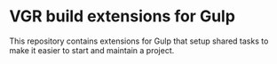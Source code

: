 # VGR build extensions for Gulp

This repository contains extensions for Gulp that setup shared tasks to make it
easier to start and maintain a project.
